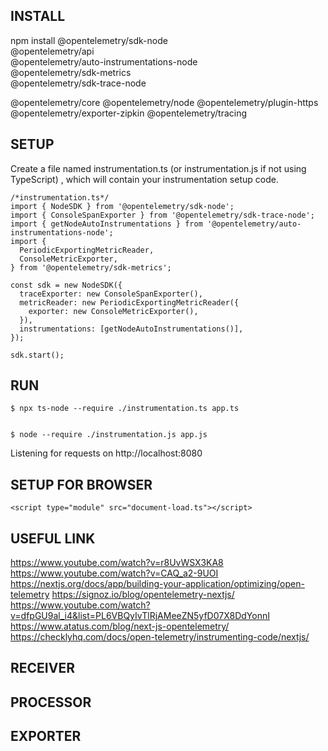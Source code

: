 
## INSTALL 

npm install @opentelemetry/sdk-node \
  @opentelemetry/api \
  @opentelemetry/auto-instrumentations-node \
  @opentelemetry/sdk-metrics \
  @opentelemetry/sdk-trace-node

  @opentelemetry/core
  @opentelemetry/node
  @opentelemetry/plugin-https
  @opentelemetry/exporter-zipkin
  @opentelemetry/tracing


## SETUP 

Create a file named instrumentation.ts (or instrumentation.js if not using TypeScript) , which will contain your instrumentation setup code.

```
/*instrumentation.ts*/
import { NodeSDK } from '@opentelemetry/sdk-node';
import { ConsoleSpanExporter } from '@opentelemetry/sdk-trace-node';
import { getNodeAutoInstrumentations } from '@opentelemetry/auto-instrumentations-node';
import {
  PeriodicExportingMetricReader,
  ConsoleMetricExporter,
} from '@opentelemetry/sdk-metrics';

const sdk = new NodeSDK({
  traceExporter: new ConsoleSpanExporter(),
  metricReader: new PeriodicExportingMetricReader({
    exporter: new ConsoleMetricExporter(),
  }),
  instrumentations: [getNodeAutoInstrumentations()],
});

sdk.start();
```


## RUN

```
$ npx ts-node --require ./instrumentation.ts app.ts


$ node --require ./instrumentation.js app.js
```
Listening for requests on http://localhost:8080

## SETUP FOR BROWSER

```
<script type="module" src="document-load.ts"></script>
```


## USEFUL LINK
https://www.youtube.com/watch?v=r8UvWSX3KA8
https://www.youtube.com/watch?v=CAQ_a2-9UOI
https://nextjs.org/docs/app/building-your-application/optimizing/open-telemetry
https://signoz.io/blog/opentelemetry-nextjs/
https://www.youtube.com/watch?v=dfpGU9al_i4&list=PL6VBQyIvTlRjAMeeZN5yfD07X8DdYonnI
https://www.atatus.com/blog/next-js-opentelemetry/
https://checklyhq.com/docs/open-telemetry/instrumenting-code/nextjs/

## RECEIVER


## PROCESSOR

## EXPORTER